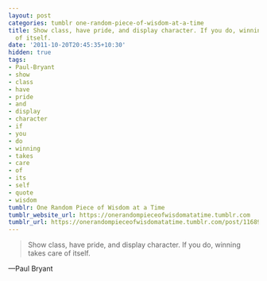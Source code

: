 ```yaml
---
layout: post
categories: tumblr one-random-piece-of-wisdom-at-a-time
title: Show class, have pride, and display character. If you do, winning takes care
  of itself.
date: '2011-10-20T20:45:35+10:30'
hidden: true
tags:
- Paul-Bryant
- show
- class
- have
- pride
- and
- display
- character
- if
- you
- do
- winning
- takes
- care
- of
- its
- self
- quote
- wisdom
tumblr: One Random Piece of Wisdom at a Time
tumblr_website_url: https://onerandompieceofwisdomatatime.tumblr.com
tumblr_url: https://onerandompieceofwisdomatatime.tumblr.com/post/11689433430/show-class-have-pride-and-display-character-if
---
```

> Show class, have pride, and display character. If you do, winning takes care of itself.

—Paul Bryant&nbsp;
